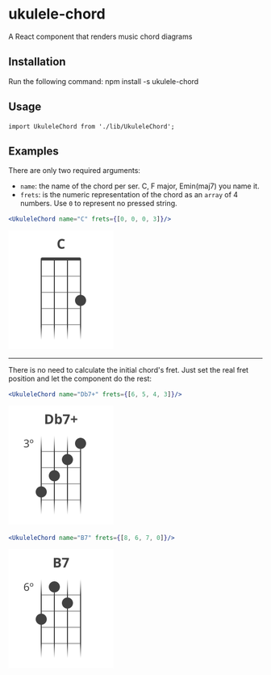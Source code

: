 # ukulele-chord
A React component that renders music chord diagrams

## Installation
Run the following command:
    npm install -s ukulele-chord

## Usage

    import UkuleleChord from './lib/UkuleleChord';
    
## Examples
There are only two required arguments:
* `name`: the name of the chord per ser. C, F major, Emin(maj7) you name it.
* `frets`: is the numeric representation of the chord as an `array` of 4 numbers. Use `0` to represent no pressed string.

```jsx
<UkuleleChord name="C" frets={[0, 0, 0, 3]}/>
```
![C major](./chords/c-major.svg)

----

There is no need to calculate the initial chord's fret. Just set the real fret position and let the component do the rest:

```jsx
<UkuleleChord name="Db7+" frets={[6, 5, 4, 3]}/>
```

![Db augmented seventh](./chords/d-b-augmented-seventh.svg)

```jsx
<UkuleleChord name="B7" frets={[8, 6, 7, 0]}/>
```

![B seventh](./chords/b-seventh.svg)


